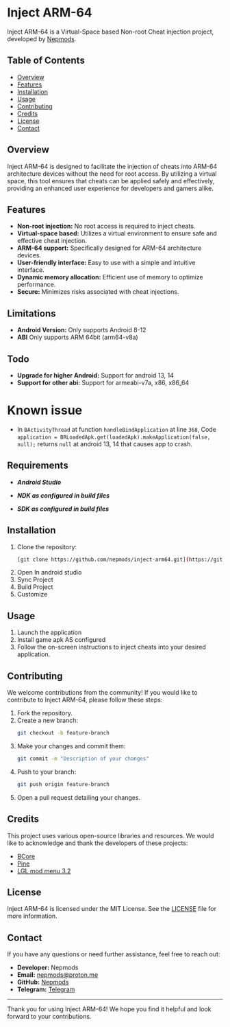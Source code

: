 # Inject ARM-64

Inject ARM-64 is a Virtual-Space based Non-root Cheat injection project, developed by [Nepmods](https://github.com/nepmods).

## Table of Contents

- [Overview](#overview)
- [Features](#features)
- [Installation](#installation)
- [Usage](#usage)
- [Contributing](#contributing)
- [Credits](#credits)
- [License](#license)
- [Contact](#contact)

## Overview

Inject ARM-64 is designed to facilitate the injection of cheats into ARM-64 architecture devices without the need for root access. By utilizing a virtual space, this tool ensures that cheats can be applied safely and effectively, providing an enhanced user experience for developers and gamers alike.

## Features

- **Non-root injection:** No root access is required to inject cheats.
- **Virtual-space based:** Utilizes a virtual environment to ensure safe and effective cheat injection.
- **ARM-64 support:** Specifically designed for ARM-64 architecture devices.
- **User-friendly interface:** Easy to use with a simple and intuitive interface.
- **Dynamic memory allocation:** Efficient use of memory to optimize performance.
- **Secure:** Minimizes risks associated with cheat injections.

## Limitations

- **Android Version:** Only supports Android 8-12
- **ABI** Only supports ARM 64bit (arm64-v8a)

## Todo
- **Upgrade for higher Android:** Support for android 13, 14
- **Support for other abi:** Support for armeabi-v7a, x86, x86_64

# Known issue

- In ```BActivityThread``` at function ```handleBindApplication``` at line ```368```, Code ```application = BRLoadedApk.get(loadedApk).makeApplication(false, null);``` returns `null` at android 13, 14 that causes app to crash.


## Requirements

- ***Android Studio***
- ***NDK as configured in build files***

- ***SDK as configured in build files***

## Installation


1. Clone the repository:
    ```sh
    [git clone https://github.com/nepmods/inject-arm64.git](https://github.com/NepMods/InjectARM64)
    ```
2. Open In android studio
3. Sync Project
4. Build Project
5. Customize

## Usage

1. Launch the application
2. Install game apk AS configured
3. Follow the on-screen instructions to inject cheats into your desired application.

## Contributing

We welcome contributions from the community! If you would like to contribute to Inject ARM-64, please follow these steps:

1. Fork the repository.
2. Create a new branch:
    ```sh
    git checkout -b feature-branch
    ```
3. Make your changes and commit them:
    ```sh
    git commit -m "Description of your changes"
    ```
4. Push to your branch:
    ```sh
    git push origin feature-branch
    ```
5. Open a pull request detailing your changes.

## Credits

This project uses various open-source libraries and resources. We would like to acknowledge and thank the developers of these projects:

- [BCore](https://github.com/FBlackBox/BlackBox)
- [Pine](https://github.com/canyie/pine)
- [LGL mod menu 3.2](https://github.com/LGLTeam/Android-Mod-Menu)


## License

Inject ARM-64 is licensed under the MIT License. See the [LICENSE](LICENSE) file for more information.

## Contact

If you have any questions or need further assistance, feel free to reach out:

- **Developer:** Nepmods
- **Email:** [nepmods@proton.me](mailto:nepmods@proton.me)
- **GitHub:** [Nepmods](https://github.com/nepmods)
- **Telegram:** [Telegram](https://t.me/CheaterNeverDies)


---

Thank you for using Inject ARM-64! We hope you find it helpful and look forward to your contributions.

